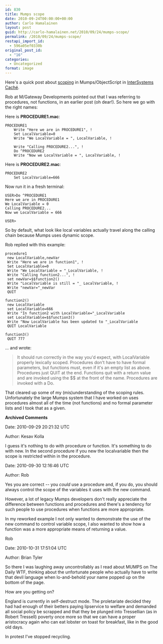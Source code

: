 ```yaml
---
id: 830
title: Mumps scope
date: 2010-09-24T00:00:00+00:00
author: Carlo Hamalainen
layout: post
guid: http://carlo-hamalainen.net/2010/09/24/mumps-scope/
permalink: /2010/09/24/mumps-scope/
restapi_import_id:
  - 596a05ef0330b
original_post_id:
  - "16"
categories:
  - Uncategorized
format: image
---
```

Here's a quick post about [scoping](http://en.wikipedia.org/wiki/Scope_(programming)) in Mumps/ObjectScript in [InterSystems Caché](http://en.wikipedia.org/wiki/Cach%C3%A9_(software)).

Rob at <a>M/Gateway Developments</a> pointed out that I was referring to procedures, not functions, in an earlier post (oh dear!). So here we go with the right names:

Here is **PROCEDURE1.mac**:

    PROCEDURE1
        Write "Here we are in PROCEDURE1", !
        Set LocalVariable=0
        Write "We LocalVariable = ", LocalVariable, !

        Write "Calling PROCEDURE2...", !
        Do ^PROCEDURE2
        Write "Now we LocalVariable = ", LocalVariable, !

Here is **PROCEDURE2.mac**:

    PROCEDURE2
        Set LocalVariable=666

Now run it in a fresh terminal:

    USER>Do ^PROCEDURE1
    Here we are in PROCEDURE1
    We LocalVariable = 0
    Calling PROCEDURE2...
    Now we LocalVariable = 666

    USER>

So by default, what look like local variables actually travel along the calling chain because Mumps uses dynamic scope.

Rob replied with this example:

    procedure1
     new LocalVariable,newVar
     Write "Here we are in function1", !
     Set LocalVariable=0
     Write "We LocalVariable = "_LocalVariable, !
     Write "Calling function2...", !
     set newVar=$$function2()
     Write "LocalVariable is still = "_ LocalVariable, !
     Write "newVar="_newVar
     QUIT

    function2()
     new LocalVariable
     set LocalVariable=666
     Write "In function2 with LocalVariable="_LocalVariable
     set LocalVariable=$$function3()
     Write "Now LocalVariable has been updated to "_LocalVariable
     QUIT LocalVariable

    function3()
     QUIT 777

... and wrote:

> It should run correctly in the way you'd expect, with LocalVariable properly lexically scoped. Procedures don't have to have formal parameters, but functions must, even if it's an empty list as above. Procedures just QUIT at the end. Functions quit with a return value and are invoked using the $$ at the front of the name. Procedures are invoked with a Do.

That cleared up some of my (mis)understanding of the scoping rules. Unfortunately the large Mumps system that I have worked on uses procedures almost all of the time (not functions) and no formal parameter lists and I took that as a given.

**Archived Comments**

Date: 2010-09-29 20:21:32 UTC

Author: Kesav Kolla

I guess it's nothing to do with procedure or function. It's something to do with new. In the second procedure if you new the localvariable then the scope is restricted within in the procedure.

Date: 2010-09-30 12:16:46 UTC

Author: Rob

Yes you are correct -- you *could* use a procedure and, if you do, you should always control the scope of the variables it uses with the new command.

However, a lot of legacy Mumps developers don't really appreciate the difference between functions and procedures and there's a tendency for such people to use procedures when functions are more appropriate.

In my reworked example I not only wanted to demonstrate the use of the new command to control variable scope, I also wanted to show how a function was a more appropriate means of returning a value.

Rob

Date: 2010-10-31 17:51:04 UTC

Author: Brian Tyler

So there I was laughing away uncontrollably as I read about MUMPS on The Daily WTF, thinking about the unfortunate people who actually have to write that devil language when lo-and-behold your name popped up on the bottom of the page.

How are you getting on?

England is currently in self-destruct mode. The proletariate decided they had had enough of their betters paying lipservice to welfare and demanded all social policy be scrapped and that they be plunged into Tressellian (as in Robert Tressell) poverty once more so that we can have a proper aristocracy again who can eat lobster on toast for breakfast, like in the good old days.

In protest I've stopped recycling.
